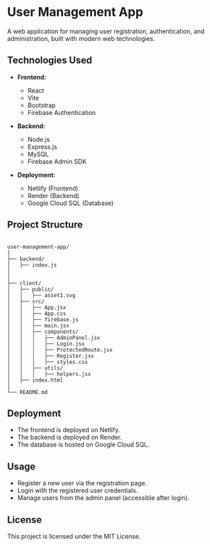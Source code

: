 # User Management App
A web application for managing user registration, authentication, and administration, built with modern web technologies.

## Technologies Used

- **Frontend:**
  - React
  - Vite
  - Bootstrap
  - Firebase Authentication

- **Backend:**
  - Node.js
  - Express.js
  - MySQL
  - Firebase Admin SDK

- **Deployment:**
  - Netlify (Frontend)
  - Render (Backend)
  - Google Cloud SQL (Database)

## Project Structure

```

user-management-app/
│
├── backend/
│   ├── index.js
│
│
├── client/
│   ├── public/
│   │   ├── asset1.svg
│   ├── src/
│   │   ├── App.jsx
│   │   ├── App.css
│   │   ├── firebase.js
│   │   ├── main.jsx
│   │   ├── components/
│   │   │   ├── AdminPanel.jsx
│   │   │   ├── Login.jsx
│   │   │   ├── ProtectedRoute.jsx
│   │   │   ├── Register.jsx
│   │   │   ├── styles.css
│   │   ├── utils/
│   │   │   ├── helpers.jsx
│   ├── index.html
│
└── README.md

```
## Deployment
* The frontend is deployed on Netlify.
* The backend is deployed on Render.
* The database is hosted on Google Cloud SQL.
## Usage
* Register a new user via the registration page.
* Login with the registered user credentials.
* Manage users from the admin panel (accessible after login).
## License
This project is licensed under the MIT License.
